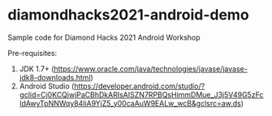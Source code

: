 # diamondhacks2021-android-demo
Sample code for Diamond Hacks 2021 Android Workshop


Pre-requisites:

1) JDK 1.7+ (https://www.oracle.com/java/technologies/javase/javase-jdk8-downloads.html)
2) Android Studio (https://developer.android.com/studio/?gclid=Cj0KCQjwjPaCBhDkARIsAISZN7RPBQsHimmDMue_J3j5V49G5zFcldAwyTpNNWqy84liA9YjZ5_y00caAuW9EALw_wcB&gclsrc=aw.ds)

